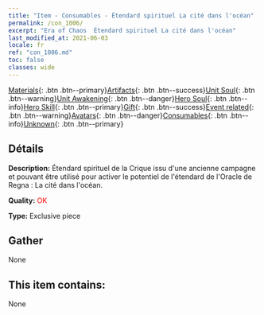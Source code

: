 ```yaml
---
title: "Item - Consumables - Étendard spirituel La cité dans l'océan"
permalink: /con_1006/
excerpt: "Era of Chaos  Étendard spirituel La cité dans l'océan"
last_modified_at: 2021-06-03
locale: fr
ref: "con_1006.md"
toc: false
classes: wide
---
```

 [Materials](/ItemsFR/){: .btn .btn--primary}[Artifacts](/ItemsFR/Artifacts/){: .btn .btn--success}[Unit Soul](/ItemsFR/UnitSoul/){: .btn .btn--warning}[Unit Awakening](/ItemsFR/UnitAwakening/){: .btn .btn--danger}[Hero Soul](/ItemsFR/HeroSoul/){: .btn .btn--info}[Hero Skill](/ItemsFR/HeroSkill/){: .btn .btn--primary}[Gift](/ItemsFR/Gift/){: .btn .btn--success}[Event related](/ItemsFR/Events/){: .btn .btn--warning}[Avatars](/ItemsFR/Avatars/){: .btn .btn--danger}[Consumables](/ItemsFR/Consumables/){: .btn .btn--info}[Unknown](/ItemsFR/Unknown/){: .btn .btn--primary}

## Détails
 **Description:** Étendard spirituel de la Crique issu d'une ancienne campagne et pouvant être utilisé pour activer le potentiel de l'étendard de l'Oracle de Regna : La cité dans l'océan.

 **Quality:** <span style="color: #FF0000">OK</span>

 **Type:** Exclusive piece

## Gather

  None

## This item contains:

  None

